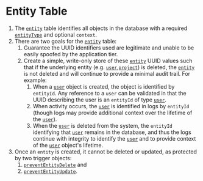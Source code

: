 Entity Table
============

1. The [`entity`](./020-entity.sql) table identifies all objects in the database with a required [`entityType`](./010-entityType.md) and optional `context`.
2. There are two goals for the [`entity`](./020-entity.sql) table:
	1. Guarantee the UUID identifiers used are legitimate and unable to be easily spoofed by the application tier.
	2. Create a simple, write-only store of these [`entity`](./020-entity.sql) UUID values such that if the underlying entity (e.g. [`user`](./050-users.md),[`project`](./110-projects.md)) is deleted, the [`entity`](./020-entity.sql) is not deleted and will continue to provide a minimal audit trail.  For example:
		1. When a [`user`](./050-users/md) object is created, the object is identified by `entityId`. Any reference to a `user` can be validated in that the UUID describing the user is an `entityId` of type [`user`](./050-users/md).
		2. When activity occurs, the [`user`](./050-users/md) is identified in logs by `entityId` (though logs may provide additional context over the lifetime of the [`user`](./050-users/md)).
		3. When the [`user`](./050-users/md) is deleted from the system, the `entityId` identifying that [`user`](./050-users/md) remains in the database, and thus the logs continue with integrity to identify the [`user`](./050-users/md) and to provide context of the [`user`](./050-users/md) object's lifetime.
3. Once an `entity` is created, it cannot be deleted or updated, as protected by two trigger objects:
	1. [`preventEntityDelete`](./010-preventDelete.sql) and 
	2. [`preventEntityUpdate`](./010-preventUpdate.sql).

